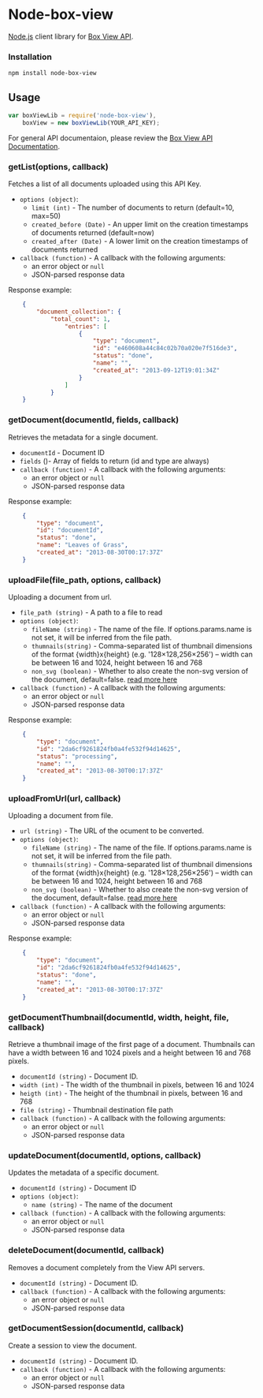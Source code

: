 # Node-box-view

[Node.js](http://nodejs.org) client library for [Box View API](https://developers.box.com/view/).

### Installation
```
npm install node-box-view
```

## Usage

```js
var boxViewLib = require('node-box-view'),
	boxView = new boxViewLib(YOUR_API_KEY);
```
For general API documentaion, please review the [Box View API Documentation](https://developers.box.com/view).

### getList(options, callback)
Fetches a list of all documents uploaded using this API Key.

* `options (object)`:
	- `limit (int)` - The number of documents to return (default=10, max=50)
	- `created_before (Date)` - An upper limit on the creation timestamps of documents returned (default=now)
	- `created_after (Date)` - A lower limit on the creation timestamps of documents returned
* `callback (function)` - A callback with the following arguments:
	- an error object or `null`
	- JSON-parsed response data

Response example:
```json
	{
		"document_collection": {
			"total_count": 1,
				"entries": [
					{
						"type": "document",
						"id": "e460608a44c84c02b70a020e7f516de3",
						"status": "done",
						"name": "",
						"created_at": "2013-09-12T19:01:34Z"
					}
				]
			}
	}
```

### getDocument(documentId, fields, callback)
Retrieves the metadata for a single document.

* `documentId` - Document ID
* `fields` ()- Array of fields to return (id and type are always) 
* `callback (function)` - A callback with the following arguments:
	- an error object or `null`
	- JSON-parsed response data

Response example:
```json
	{
		"type": "document",
		"id": "documentId",
		"status": "done",
		"name": "Leaves of Grass",
		"created_at": "2013-08-30T00:17:37Z"
	}
```

### uploadFile(file_path, options, callback)
Uploading a document from url.

* `file_path (string)` - A path to a file to read
* `options (object)`:
	- `fileName (string)` - The name of the file. If options.params.name is not set, it will be inferred from the file path.
	- `thumnails(string)` - Comma-separated list of thumbnail dimensions of the format {width}x{height} (e.g. '128×128,256×256') – width can be between 16 and 1024, height between 16 and 768
	- `non_svg (boolean)` - Whether to also create the non-svg version of the document, default=false. [read more here](https://developers.box.com/view/#non-svg)
* `callback (function)` - A callback with the following arguments:
	- an error object or `null`
	- JSON-parsed response data

Response example:
```json
	{
		"type": "document",
		"id": "2da6cf9261824fb0a4fe532f94d14625",
		"status": "processing",
		"name": "",
		"created_at": "2013-08-30T00:17:37Z"
	}
```

### uploadFromUrl(url, callback)
Uploading a document from file.

* `url (string)` - The URL of the ocument to be converted.
* `options (object)`:
	- `fileName (string)` - The name of the file. If options.params.name is not set, it will be inferred from the file path.
	- `thumnails(string)` - Comma-separated list of thumbnail dimensions of the format {width}x{height} (e.g. '128×128,256×256') – width can be between 16 and 1024, height between 16 and 768
	- `non_svg (boolean)` - Whether to also create the non-svg version of the document, default=false. [read more here](https://developers.box.com/view/#non-svg)
* `callback (function)` - A callback with the following arguments:
	- an error object or `null`
	- JSON-parsed response data

Response example:
```json
	{
		"type": "document",
		"id": "2da6cf9261824fb0a4fe532f94d14625",
		"status": "done",
		"name": "",
		"created_at": "2013-08-30T00:17:37Z"
	}
```

### getDocumentThumbnail(documentId, width, height, file, callback)
Retrieve a thumbnail image of the first page of a document. 
Thumbnails can have a width between 16 and 1024 pixels and a height between 16 and 768 pixels.

* `documentId (string)` - Document ID.
* `width (int)` - The width of the thumbnail in pixels, between 16 and 1024
* `heigth (int)` - The height of the thumbnail in pixels, between 16 and 768
* `file (string)` - Thumbnail destination file path
* `callback (function)` - A callback with the following arguments:
	- an error object or `null`
	- JSON-parsed response data

### updateDocument(documentId, options, callback)
Updates the metadata of a specific document.

* `documentId (string)` - Document ID
* `options (object)`:
	- `name (string)` - The name of the document
* `callback (function)` - A callback with the following arguments:
	- an error object or `null`
	- JSON-parsed response data

### deleteDocument(documentId, callback)
Removes a document completely from the View API servers.

* `documentId (string)` - Document ID.
* `callback (function)` - A callback with the following arguments:
	- an error object or `null`
	- JSON-parsed response data

### getDocumentSession(documentId, callback)
Create a session to view the document.

* `documentId (string)` - Document ID.
* `callback (function)` - A callback with the following arguments:
	- an error object or `null`
	- JSON-parsed response data
